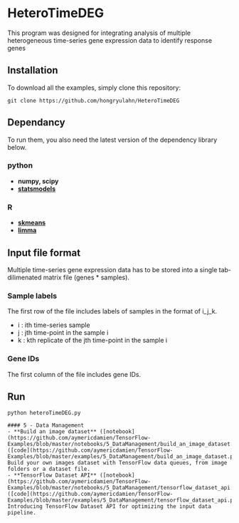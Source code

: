 # HeteroTimeDEG
This program was designed for integrating analysis of multiple heterogeneous time-series gene expression data to identify response genes


## Installation

To download all the examples, simply clone this repository:
```
git clone https://github.com/hongryulahn/HeteroTimeDEG
```

## Dependancy
To run them, you also need the latest version of the dependency library below.

### python 
- **numpy, scipy** 
- **[statsmodels](https://www.statsmodels.org/stable/install.html)**

### R
- **[skmeans](https://cran.r-project.org/web/packages/skmeans/index.html)**
- **[limma](https://bioconductor.org/packages/release/bioc/html/limma.html)**

## Input file format
Multiple time-series gene expression data has to be stored into a single tab-dilimenated matrix file (genes * samples).

### Sample labels
The first row of the file includes labels of samples in the format of i_j_k.
- i : ith time-series sample
- j : jth time-point in the sample i
- k : kth replicate of the jth time-point in the sample i

### Gene IDs
The first column of the file includes gene IDs.

## Run
```
python heteroTimeDEG.py 

#### 5 - Data Management
- **Build an image dataset** ([notebook](https://github.com/aymericdamien/TensorFlow-Examples/blob/master/notebooks/5_DataManagement/build_an_image_dataset.ipynb)) ([code](https://github.com/aymericdamien/TensorFlow-Examples/blob/master/examples/5_DataManagement/build_an_image_dataset.py)). Build your own images dataset with TensorFlow data queues, from image folders or a dataset file.
- **TensorFlow Dataset API** ([notebook](https://github.com/aymericdamien/TensorFlow-Examples/blob/master/notebooks/5_DataManagement/tensorflow_dataset_api.ipynb)) ([code](https://github.com/aymericdamien/TensorFlow-Examples/blob/master/examples/5_DataManagement/tensorflow_dataset_api.py)). Introducing TensorFlow Dataset API for optimizing the input data pipeline.
